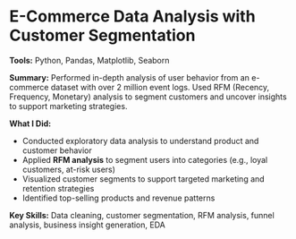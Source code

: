 # E-Commerce Data Analysis with Customer Segmentation

**Tools:** Python, Pandas, Matplotlib, Seaborn

**Summary:** Performed in-depth analysis of user behavior from an e-commerce dataset with over 2 million event logs. Used RFM (Recency, Frequency, Monetary) analysis to segment customers and uncover insights to support marketing strategies.

**What I Did:**

- Conducted exploratory data analysis to understand product and customer behavior
- Applied **RFM analysis** to segment users into categories (e.g., loyal customers, at-risk users)
- Visualized customer segments to support targeted marketing and retention strategies
- Identified top-selling products and revenue patterns

**Key Skills:** Data cleaning, customer segmentation, RFM analysis, funnel analysis, business insight generation, EDA
